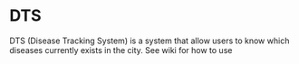 # DTS
DTS (Disease Tracking System) is a system that allow users to know which diseases currently exists in the city.
See wiki for how to use 
